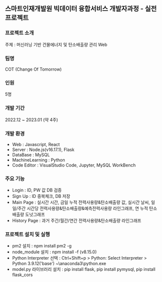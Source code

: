 ## 스마트인재개발원 빅데이터 융합서비스 개발자과정 - 실전프로젝트

### 프로젝트 소개
주제 : 머신러닝 기반 건물에너지 및 탄소배출량 관리 Web
### 팀명
COT (Change Of Tomorrow)
### 인원
5명
### 개발 기간
2022.12 ~ 2023.01 (약 4주)
### 개발 환경
- Web : Javascript, React
- Server : Node.js(v16.17.1), Flask
- DataBase : MySQL
- MachineLearning : Python
- Code Editor : VisualStudio Code, Jupyter, MySQL WorkBench
### 주요 기능
- Login : ID, PW 값 DB 검증
- Sign Up : ID 중복체크, DB 저장
- Main Page : 실시간 시간, 금일 누적 전력사용량&탄소배출량 값, 실시간 날씨, 일일/주간 시간당 전력사용량&탄소배출량&예측전력사용량 라인그래프, 연 누적 탄소배출량 도넛그래프
- History Page : 과거 주간/월간/연간 전력사용량&탄소배출량 라인그래프

### 프로젝트 설치 및 실행
- pm2 설치 : npm install pm2 -g 
- node_module 설치 : npm install -f (v8.15.0)
- Python Interpreter 선택 : Ctrl+Shift+p > Python: Select Interpreter > Python 3.9.12('base') ~\anaconda3\python.exe
- model.py 라이브러리 설치 : pip install flask, pip install pymysql, pip install flask_cors
